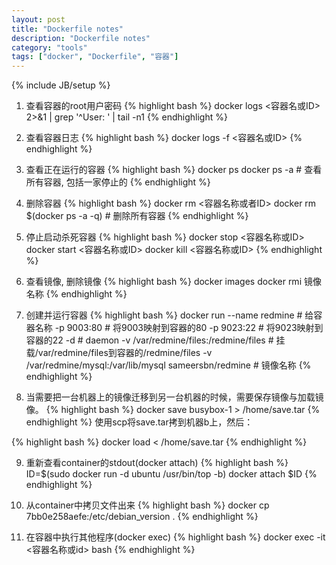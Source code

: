 ```yaml
---
layout: post
title: "Dockerfile notes"
description: "Dockerfile notes"
category: "tools"
tags: ["docker", "Dockerfile", "容器"]
---
```


{% include JB/setup %}


1. 查看容器的root用户密码
{% highlight bash %} 
docker logs <容器名或ID> 2>&1 | grep '^User: ' | tail -n1
{% endhighlight %} 

2. 查看容器日志
{% highlight bash %} 
docker logs -f <容器名或ID> 
{% endhighlight %} 

3. 查看正在运行的容器
{% highlight bash %} 
docker ps
docker ps -a  # 查看所有容器, 包括一家停止的
{% endhighlight %} 

4. 删除容器
{% highlight bash %} 
docker rm <容器名称或者ID>
docker rm $(docker ps -a -q)  # 删除所有容器
{% endhighlight %} 

5. 停止启动杀死容器
{% highlight bash %} 
docker stop <容器名称或ID>
docker start <容器名称或ID>
docker kill <容器名称或ID>
{% endhighlight %} 

6. 查看镜像, 删除镜像
{% highlight bash %} 
docker images
docker rmi 镜像名称
{% endhighlight %} 

7. 创建并运行容器
{% highlight bash %} 
docker run --name redmine        # 给容器名称
           -p 9003:80            # 将9003映射到容器的80
           -p 9023:22            # 将9023映射到容器的22
           -d                    # daemon
           -v /var/redmine/files:/redmine/files    # 挂载/var/redmine/files到容器的/redmine/files
           -v /var/redmine/mysql:/var/lib/mysql 
           sameersbn/redmine     # 镜像名称
{% endhighlight %} 

8. 当需要把一台机器上的镜像迁移到另一台机器的时候，需要保存镜像与加载镜像。
{% highlight bash %} 
docker save busybox-1 > /home/save.tar
{% endhighlight %} 
使用scp将save.tar拷到机器b上，然后：

{% highlight bash %} 
docker load < /home/save.tar
{% endhighlight %} 

9. 重新查看container的stdout(docker attach)
{% highlight bash %} 
ID=$(sudo docker run -d ubuntu /usr/bin/top -b)
docker attach $ID
{% endhighlight %} 

10. 从container中拷贝文件出来
{% highlight bash %} 
docker cp 7bb0e258aefe:/etc/debian_version .
{% endhighlight %} 

11. 在容器中执行其他程序(docker exec)
{% highlight bash %} 
docker exec -it <容器名称或id>  bash
{% endhighlight %} 


